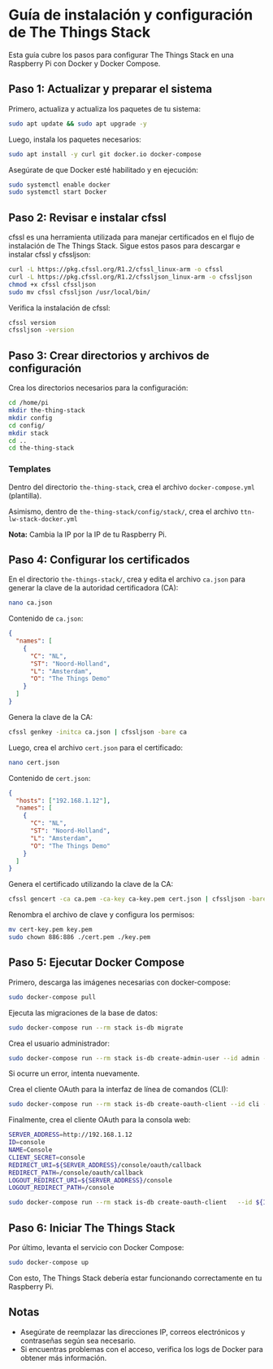 # Guía de instalación y configuración de The Things Stack

Esta guía cubre los pasos para configurar The Things Stack en una Raspberry Pi con Docker y Docker Compose.

## Paso 1: Actualizar y preparar el sistema

Primero, actualiza y actualiza los paquetes de tu sistema:

```bash
sudo apt update && sudo apt upgrade -y
```

Luego, instala los paquetes necesarios:

```bash
sudo apt install -y curl git docker.io docker-compose
```

Asegúrate de que Docker esté habilitado y en ejecución:

```bash
sudo systemctl enable docker
sudo systemctl start Docker
```

## Paso 2: Revisar e instalar cfssl

cfssl es una herramienta utilizada para manejar certificados en el flujo de instalación de The Things Stack. Sigue estos pasos para descargar e instalar cfssl y cfssljson:

```bash
curl -L https://pkg.cfssl.org/R1.2/cfssl_linux-arm -o cfssl
curl -L https://pkg.cfssl.org/R1.2/cfssljson_linux-arm -o cfssljson
chmod +x cfssl cfssljson
sudo mv cfssl cfssljson /usr/local/bin/
```

Verifica la instalación de cfssl:

```bash
cfssl version
cfssljson -version
```

## Paso 3: Crear directorios y archivos de configuración

Crea los directorios necesarios para la configuración:

```bash
cd /home/pi
mkdir the-thing-stack
mkdir config
cd config/
mkdir stack
cd ..
cd the-thing-stack
```

### Templates

Dentro del directorio `the-thing-stack`, crea el archivo `docker-compose.yml` (plantilla).

Asimismo, dentro de  `the-thing-stack/config/stack/`, crea el archivo `ttn-lw-stack-docker.yml`


**Nota:** Cambia la IP por la IP de tu Raspberry Pi.

## Paso 4: Configurar los certificados

En el directorio `the-things-stack/`, crea y edita el archivo `ca.json` para generar la clave de la autoridad certificadora (CA):

```bash
nano ca.json
```

Contenido de `ca.json`:

```json
{
  "names": [
    {
      "C": "NL",
      "ST": "Noord-Holland",
      "L": "Amsterdam",
      "O": "The Things Demo"
    }
  ]
}
```

Genera la clave de la CA:

```bash
cfssl genkey -initca ca.json | cfssljson -bare ca
```

Luego, crea el archivo `cert.json` para el certificado:

```bash
nano cert.json
```

Contenido de `cert.json`:

```json
{
  "hosts": ["192.168.1.12"],
  "names": [
    {
      "C": "NL",
      "ST": "Noord-Holland",
      "L": "Amsterdam",
      "O": "The Things Demo"
    }
  ]
}
```

Genera el certificado utilizando la clave de la CA:

```bash
cfssl gencert -ca ca.pem -ca-key ca-key.pem cert.json | cfssljson -bare cert
```

Renombra el archivo de clave y configura los permisos:

```bash
mv cert-key.pem key.pem
sudo chown 886:886 ./cert.pem ./key.pem
```

## Paso 5: Ejecutar Docker Compose

Primero, descarga las imágenes necesarias con docker-compose:

```bash
sudo docker-compose pull
```

Ejecuta las migraciones de la base de datos:

```bash
sudo docker-compose run --rm stack is-db migrate
```

Crea el usuario administrador:

```bash
sudo docker-compose run --rm stack is-db create-admin-user --id admin --email your@email.com
```

Si ocurre un error, intenta nuevamente.

Crea el cliente OAuth para la interfaz de línea de comandos (CLI):

```bash
sudo docker-compose run --rm stack is-db create-oauth-client --id cli --name "Command Line Interface" --owner admin --no-secret --redirect-uri "local-callback" --redirect-uri "code"
```

Finalmente, crea el cliente OAuth para la consola web:

```bash
SERVER_ADDRESS=http://192.168.1.12
ID=console
NAME=Console
CLIENT_SECRET=console
REDIRECT_URI=${SERVER_ADDRESS}/console/oauth/callback
REDIRECT_PATH=/console/oauth/callback
LOGOUT_REDIRECT_URI=${SERVER_ADDRESS}/console
LOGOUT_REDIRECT_PATH=/console

sudo docker-compose run --rm stack is-db create-oauth-client   --id ${ID}   --name "${NAME}"   --owner admin   --secret "${CLIENT_SECRET}"   --redirect-uri "${REDIRECT_URI}"   --redirect-uri "${REDIRECT_PATH}"   --logout-redirect-uri "${LOGOUT_REDIRECT_URI}"   --logout-redirect-uri "${LOGOUT_REDIRECT_PATH}"
```

## Paso 6: Iniciar The Things Stack

Por último, levanta el servicio con Docker Compose:

```bash
sudo docker-compose up
```

Con esto, The Things Stack debería estar funcionando correctamente en tu Raspberry Pi.

## Notas

- Asegúrate de reemplazar las direcciones IP, correos electrónicos y contraseñas según sea necesario.
- Si encuentras problemas con el acceso, verifica los logs de Docker para obtener más información.
